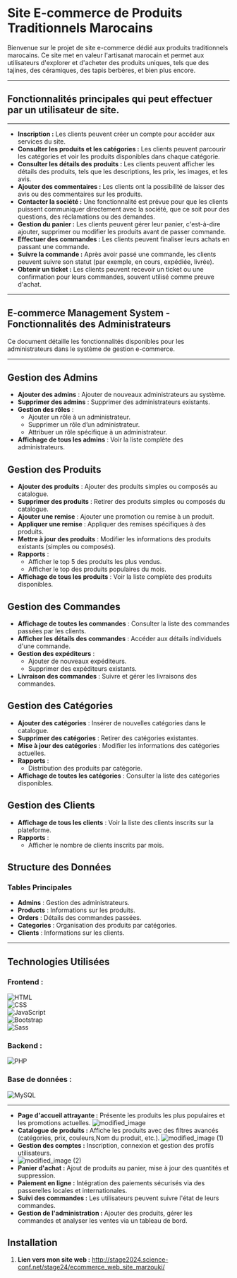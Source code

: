 # Site E-commerce de Produits Traditionnels Marocains

Bienvenue sur le projet de site e-commerce dédié aux produits traditionnels marocains. Ce site met en valeur l'artisanat marocain et permet aux utilisateurs d'explorer et d'acheter des produits uniques, tels que des tajines, des céramiques, des tapis berbères, et bien plus encore.

---

## Fonctionnalités principales qui peut effectuer par un utilisateur de site.
---
- **Inscription :** Les clients peuvent créer un compte pour accéder aux services du site.
- **Consulter les produits et les catégories :** Les clients peuvent parcourir les catégories et voir les produits disponibles dans chaque catégorie.
- **Consulter les détails des produits :** Les clients peuvent afficher les détails des produits, tels que les descriptions, les prix, les images, et les avis.
- **Ajouter des commentaires :** Les clients ont la possibilité de laisser des avis ou des commentaires sur les produits.
- **Contacter la société :** Une fonctionnalité est prévue pour que les clients puissent communiquer directement avec la société, que ce soit pour des questions, des réclamations ou des demandes.
- **Gestion du panier :** Les clients peuvent gérer leur panier, c'est-à-dire ajouter, supprimer ou modifier les produits avant de passer commande.
- **Effectuer des commandes :** Les clients peuvent finaliser leurs achats en passant une commande.
- **Suivre la commande :** Après avoir passé une commande, les clients peuvent suivre son statut (par exemple, en cours, expédiée, livrée).
- **Obtenir un ticket :** Les clients peuvent recevoir un ticket ou une confirmation pour leurs commandes, souvent utilisé comme preuve d'achat.
---
## E-commerce Management System - Fonctionnalités des Administrateurs
Ce document détaille les fonctionnalités disponibles pour les administrateurs dans le système de gestion e-commerce.

---

## Gestion des Admins

- **Ajouter des admins** : Ajouter de nouveaux administrateurs au système.
- **Supprimer des admins** : Supprimer des administrateurs existants.
- **Gestion des rôles** :
  - Ajouter un rôle à un administrateur.
  - Supprimer un rôle d’un administrateur.
  - Attribuer un rôle spécifique à un administrateur.
- **Affichage de tous les admins** : Voir la liste complète des administrateurs.



## Gestion des Produits

- **Ajouter des produits** : Ajouter des produits simples ou composés au catalogue.
- **Supprimer des produits** : Retirer des produits simples ou composés du catalogue.
- **Ajouter une remise** : Ajouter une promotion ou remise à un produit.
- **Appliquer une remise** : Appliquer des remises spécifiques à des produits.
- **Mettre à jour des produits** : Modifier les informations des produits existants (simples ou composés).
- **Rapports** :
  - Afficher le top 5 des produits les plus vendus.
  - Afficher le top des produits populaires du mois.
- **Affichage de tous les produits** : Voir la liste complète des produits disponibles.



## Gestion des Commandes

- **Affichage de toutes les commandes** : Consulter la liste des commandes passées par les clients.
- **Afficher les détails des commandes** : Accéder aux détails individuels d'une commande.
- **Gestion des expéditeurs** :
  - Ajouter de nouveaux expéditeurs.
  - Supprimer des expéditeurs existants.
- **Livraison des commandes** : Suivre et gérer les livraisons des commandes.



## Gestion des Catégories

- **Ajouter des catégories** : Insérer de nouvelles catégories dans le catalogue.
- **Supprimer des catégories** : Retirer des catégories existantes.
- **Mise à jour des catégories** : Modifier les informations des catégories actuelles.
- **Rapports** :
  - Distribution des produits par catégorie.
- **Affichage de toutes les catégories** : Consulter la liste des catégories disponibles.



## Gestion des Clients

- **Affichage de tous les clients** : Voir la liste des clients inscrits sur la plateforme.
- **Rapports** :
  - Afficher le nombre de clients inscrits par mois.



## Structure des Données

### Tables Principales
- **Admins** : Gestion des administrateurs.
- **Products** : Informations sur les produits.
- **Orders** : Détails des commandes passées.
- **Categories** : Organisation des produits par catégories.
- **Clients** : Informations sur les clients.

---

## Technologies Utilisées

### Frontend : 
![HTML](https://img.shields.io/badge/-HTML-%23E34F26?style=flat-square&logo=html5&logoColor=ffffff)  
![CSS](https://img.shields.io/badge/-CSS-%231572B6?style=flat-square&logo=css3&logoColor=ffffff)  
![JavaScript](https://img.shields.io/badge/-JavaScript-%23F7DF1E?style=flat-square&logo=javascript&logoColor=000000)  
![Bootstrap](https://img.shields.io/badge/-Bootstrap-%23563D7C?style=flat-square&logo=bootstrap&logoColor=ffffff)  
![Sass](https://img.shields.io/badge/-Sass-%23CC6699?style=flat-square&logo=sass&logoColor=ffffff)
### Backend :
![PHP](https://img.shields.io/badge/-PHP-%23777BB4?style=flat-square&logo=php&logoColor=ffffff)
### Base de données :
![MySQL](https://img.shields.io/badge/-MySQL-%234479A1?style=flat-square&logo=mysql&logoColor=ffffff)


---

- **Page d'accueil attrayante :** Présente les produits les plus populaires et les promotions actuelles.
  ![modified_image](https://github.com/user-attachments/assets/8678c258-2410-424e-b24e-33c94145d6fa)
- **Catalogue de produits :** Affiche les produits avec des filtres avancés (catégories, prix, couleurs,Nom du produit, etc.).
  ![modified_image (1)](https://github.com/user-attachments/assets/ca6ec81b-3ef3-4063-9ebe-23dbc97d0136)
- **Gestion des comptes :** Inscription, connexion et gestion des profils utilisateurs.
- ![modified_image (2)](https://github.com/user-attachments/assets/cd7b6fb5-3b50-4088-8b17-24399bffcefd)
- **Panier d'achat :** Ajout de produits au panier, mise à jour des quantités et suppression.
- **Paiement en ligne :** Intégration des paiements sécurisés via des passerelles locales et internationales.
- **Suivi des commandes :** Les utilisateurs peuvent suivre l'état de leurs commandes.
- **Gestion de l'administration :** Ajouter des produits, gérer les commandes et analyser les ventes via un tableau de bord.

## Installation

1. **Lien vers mon site web :**
   http://stage2024.science-conf.net/stage24/ecommerce_web_site_marzouki/

